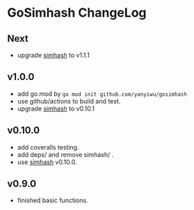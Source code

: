 # GoSimhash ChangeLog

## Next

+ upgrade [simhash] to v1.1.1

## v1.0.0

+ add go.mod by `go mod init github.com/yanyiwu/gosimhash`
+ use github/actions to build and test.
+ upgrade [simhash] to v0.10.1

## v0.10.0

+ add coveralls testing.
+ add deps/ and remove simhash/ .
+ use [simhash] v0.10.0.

## v0.9.0

+ finished basic functions.

[simhash]:http://github.com/yanyiwu/simhash
